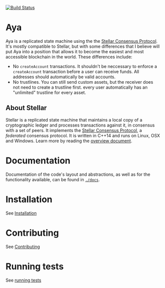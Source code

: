 [![Build Status](https://travis-ci.org/buhrmi/aya.svg?branch=master)](https://travis-ci.org/buhrmi/aya)

# Aya

Aya is a replicated state machine using the the [Stellar Consensus Protocol](https://github.com/stellar/stellar-core/blob/master/src/scp/readme.md). It's mostly compatible to Stellar, but with some differences that I believe will put Aya into a position that allows it to become the easiest and most accessible blockchain in the world. These differences include:

- No `createAccount` transactions. It shouldn't be neccessary to enforce a `createAccount` transaction before a user can receive funds. All addresses should automatically be valid accounts.
- No trustlines. You can still send custom assets, but the receiver does not need to create a trustline first. every user automatically has an "unlimited" trustline for every asset.

## About Stellar

Stellar is a replicated state machine that maintains a local copy of a cryptographic ledger and processes transactions against it, in consensus with a set of peers.
It implements the [Stellar Consensus Protocol](https://github.com/stellar/stellar-core/blob/master/src/scp/readme.md), a _federated_ consensus protocol.
It is written in C++14 and runs on Linux, OSX and Windows.
Learn more by reading the [overview document](https://github.com/stellar/stellar-core/blob/master/docs/readme.md).


# Documentation

Documentation of the code's layout and abstractions, as well as for the
functionality available, can be found in
[`./docs`](https://github.com/stellar/stellar-core/tree/master/docs).

# Installation

See [Installation](./INSTALL.md)

# Contributing

See [Contributing](./CONTRIBUTING.md)

# Running tests

See [running tests](./CONTRIBUTING.md#running-tests)
